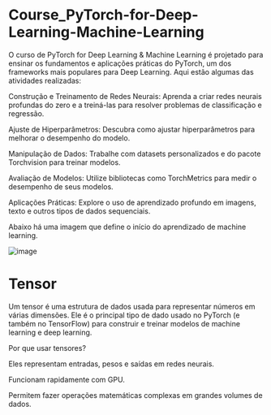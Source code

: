 # Course_PyTorch-for-Deep-Learning-Machine-Learning
O curso de PyTorch for Deep Learning & Machine Learning é projetado para ensinar os fundamentos e aplicações práticas do PyTorch, um dos frameworks mais populares para Deep Learning. Aqui estão algumas das atividades realizadas:


Construção e Treinamento de Redes Neurais: Aprenda a criar redes neurais profundas do zero e a treiná-las para resolver problemas de classificação e regressão.

Ajuste de Hiperparâmetros: Descubra como ajustar hiperparâmetros para melhorar o desempenho do modelo.

Manipulação de Dados: Trabalhe com datasets personalizados e do pacote Torchvision para treinar modelos.

Avaliação de Modelos: Utilize bibliotecas como TorchMetrics para medir o desempenho de seus modelos.

Aplicações Práticas: Explore o uso de aprendizado profundo em imagens, texto e outros tipos de dados sequenciais.

Abaixo há uma imagem que define o início do aprendizado de machine learning.

![image](https://github.com/user-attachments/assets/4c650241-0c83-4148-b698-f7c0fe58e749)

# Tensor

Um tensor é uma estrutura de dados usada para representar números em várias dimensões. Ele é o principal tipo de dado usado no PyTorch (e também no TensorFlow) para construir e treinar modelos de machine learning e deep learning.

Por que usar tensores?

Eles representam entradas, pesos e saídas em redes neurais.

Funcionam rapidamente com GPU.

Permitem fazer operações matemáticas complexas em grandes volumes de dados.

